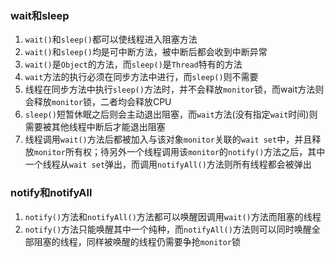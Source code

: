 ### wait和sleep
1. ``wait()``和``sleep()``都可以使线程进入阻塞方法
2. ``wait()``和``sleep()``均是可中断方法，被中断后都会收到中断异常
3. ``wait()``是``Object``的方法，而``sleep()``是``Thread``特有的方法
4. ``wait``方法的执行必须在同步方法中进行，而``sleep()``则不需要
5. 线程在同步方法中执行``sleep()``方法时，并不会释放``monitor``锁，而wait方法则会释放``monitor``锁，二者均会释放CPU
6. ``sleep()``短暂休眠之后则会主动退出阻塞，而``wait``方法(没有指定``wait``时间)则需要被其他线程中断后才能退出阻塞
7. 线程调用``wait()``方法后都被加入与该对象``monitor``关联的``wait set``中，并且释放``monitor``所有权；待另外一个线程调用该``monitor``的``notify()``方法之后，其中一个线程从``wait set``弹出，而调用``notifyAll()``方法则所有线程都会被弹出

### notify和notifyAll
1. ``notify()``方法和``notifyAll()``方法都可以唤醒因调用``wait()``方法而阻塞的线程
2. ``notify()``方法只能唤醒其中一个纯种，而``notifyAll()``方法则可以同时唤醒全部阻塞的线程，同样被唤醒的线程仍需要争抢``monitor``锁
